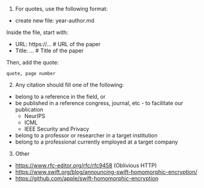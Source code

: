 1. For quotes, use the following format:

- create new file: year-author.md

Inside the file, start with:

- URL: https://... # URL of the paper
- Title: ... # Title of the paper

Then, add the quote:

```
quote, page number
```

2. Any citation should fill one of the following:

- belong to a reference in the field, or
- be published in a reference congress, journal, etc - to facilitate our publication
  - NeurIPS
  - ICML
  - IEEE Security and Privacy
- belong to a professor or researcher in a target institution
- belong to a professional currently employed at a target company

3. Other

- https://www.rfc-editor.org/rfc/rfc9458 (Oblivious HTTP)
- https://www.swift.org/blog/announcing-swift-homomorphic-encryption/
- https://github.com/apple/swift-homomorphic-encryption
